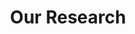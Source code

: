 ---
title: Our Research
layout: research
permalink: /research/
cssfield: research.css
published: true
isPublic_b: true
---
